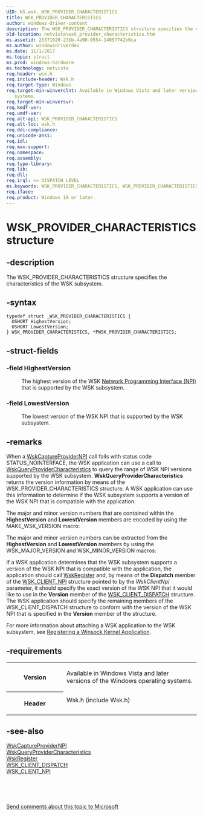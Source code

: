 ```yaml
---
UID: NS.wsk._WSK_PROVIDER_CHARACTERISTICS
title: WSK_PROVIDER_CHARACTERISTICS
author: windows-driver-content
description: The WSK_PROVIDER_CHARACTERISTICS structure specifies the characteristics of the WSK subsystem.
old-location: netvista\wsk_provider_characteristics.htm
ms.assetid: 25371620-23bb-4a98-9554-14057742b0ca
ms.author: windowsdriverdev
ms.date: 11/1/2017
ms.topic: struct
ms.prod: windows-hardware
ms.technology: netvista
req.header: wsk.h
req.include-header: Wsk.h
req.target-type: Windows
req.target-min-winverclnt: Available in Windows Vista and later versions of the Windows operating
   systems.
req.target-min-winversvr: 
req.kmdf-ver: 
req.umdf-ver: 
req.alt-api: WSK_PROVIDER_CHARACTERISTICS
req.alt-loc: wsk.h
req.ddi-compliance: 
req.unicode-ansi: 
req.idl: 
req.max-support: 
req.namespace: 
req.assembly: 
req.type-library: 
req.lib: 
req.dll: 
req.irql: <= DISPATCH_LEVEL
ms.keywords: WSK_PROVIDER_CHARACTERISTICS, WSK_PROVIDER_CHARACTERISTICS, *PWSK_PROVIDER_CHARACTERISTICS
req.iface: 
req.product: Windows 10 or later.
---
```


# WSK_PROVIDER_CHARACTERISTICS structure



## -description
<p>The WSK_PROVIDER_CHARACTERISTICS structure specifies the characteristics of the WSK subsystem.</p>


## -syntax

````
typedef struct _WSK_PROVIDER_CHARACTERISTICS {
  USHORT HighestVersion;
  USHORT LowestVersion;
} WSK_PROVIDER_CHARACTERISTICS, *PWSK_PROVIDER_CHARACTERISTICS;
````


## -struct-fields
<dl>

### -field <b>HighestVersion</b>

<dd>
<p>The highest version of the WSK 
     <a href="netvista.network_programming_interface">Network Programming Interface
     (NPI)</a> that is supported by the WSK subsystem.</p>
</dd>

### -field <b>LowestVersion</b>

<dd>
<p>The lowest version of the WSK NPI that is supported by the WSK subsystem.</p>
</dd>
</dl>

## -remarks
<p>When a 
    <a href="https://msdn.microsoft.com/library/windows/hardware/ff571122">WskCaptureProviderNPI</a> call fails
    with status code STATUS_NOINTERFACE, the WSK application can use a call to 
    <a href="https://msdn.microsoft.com/b8a81d7e-abab-4343-a044-ac9dd913c7f2">
    WskQueryProviderCharacteristics</a> to query the range of WSK NPI versions supported by the WSK
    subsystem. 
    <b>WskQueryProviderCharacteristics</b> returns the version information by means of the
    WSK_PROVIDER_CHARACTERISTICS structure. A WSK application can use this information to determine if the
    WSK subsystem supports a version of the WSK NPI that is compatible with the application.</p>

<p>The major and minor version numbers that are contained within the 
    <b>HighestVersion</b> and 
    <b>LowestVersion</b> members are encoded by using the MAKE_WSK_VERSION macro:</p>

<p>The major and minor version numbers can be extracted from the 
    <b>HighestVersion</b> and 
    <b>LowestVersion</b> members by using the WSK_MAJOR_VERSION and WSK_MINOR_VERSION macros:</p>

<p>If a WSK application determines that the WSK subsystem supports a version of the WSK NPI that is
    compatible with the application, the application should call 
    <a href="https://msdn.microsoft.com/library/windows/hardware/ff571143">WskRegister</a> and, by means of the 
    <b>Dispatch</b> member of the 
    <a href="https://msdn.microsoft.com/library/windows/hardware/ff571163">WSK_CLIENT_NPI</a> structure pointed to by the 
    <i>WskClientNpi</i> parameter, it should specify the exact version of the WSK NPI that it would like to
    use in the 
    <b>Version</b> member of the 
    <a href="https://msdn.microsoft.com/library/windows/hardware/ff571159">WSK_CLIENT_DISPATCH</a> structure. The WSK
    application should specify the remaining members of the WSK_CLIENT_DISPATCH structure to conform with the
    version of the WSK NPI that is specified in the 
    <b>Version</b> member of the structure.</p>

<p>For more information about attaching a WSK application to the WSK subsystem, see 
    <a href="netvista.registering_a_winsock_kernel_application">Registering a Winsock Kernel
    Application</a>.</p>

## -requirements
<table>
<tr>
<th width="30%">
<p>Version</p>
</th>
<td width="70%">
<p>Available in Windows Vista and later versions of the Windows operating
   systems.</p>
</td>
</tr>
<tr>
<th width="30%">
<p>Header</p>
</th>
<td width="70%">
<dl>
<dt>Wsk.h (include Wsk.h)</dt>
</dl>
</td>
</tr>
</table>

## -see-also
<dl>
<dt>
<a href="https://msdn.microsoft.com/library/windows/hardware/ff571122">WskCaptureProviderNPI</a>
</dt>
<dt>
<a href="https://msdn.microsoft.com/b8a81d7e-abab-4343-a044-ac9dd913c7f2">
   WskQueryProviderCharacteristics</a>
</dt>
<dt>
<a href="https://msdn.microsoft.com/library/windows/hardware/ff571143">WskRegister</a>
</dt>
<dt>
<a href="https://msdn.microsoft.com/library/windows/hardware/ff571159">WSK_CLIENT_DISPATCH</a>
</dt>
<dt>
<a href="https://msdn.microsoft.com/library/windows/hardware/ff571163">WSK_CLIENT_NPI</a>
</dt>
</dl>
<p> </p>
<p> </p>
<p><a href="mailto:wsddocfb@microsoft.com?subject=Documentation%20feedback [netvista\netvista]:%20WSK_PROVIDER_CHARACTERISTICS structure%20 RELEASE:%20(11/1/2017)&amp;body=%0A%0APRIVACY STATEMENT%0A%0AWe use your feedback to improve the documentation. We don't use your email address for any other purpose, and we'll remove your email address from our system after the issue that you're reporting is fixed. While we're working to fix this issue, we might send you an email message to ask for more info. Later, we might also send you an email message to let you know that we've addressed your feedback.%0A%0AFor more info about Microsoft's privacy policy, see http://privacy.microsoft.com/en-us/default.aspx." title="Send comments about this topic to Microsoft">Send comments about this topic to Microsoft</a></p>

